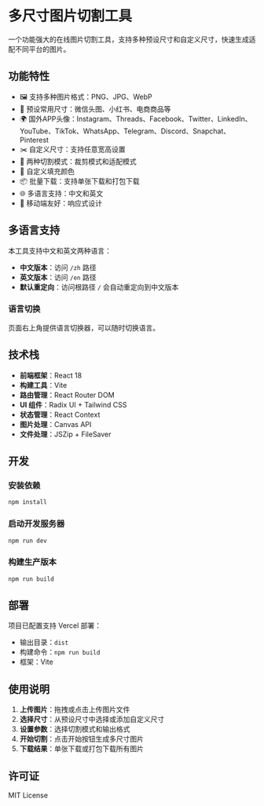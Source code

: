# 多尺寸图片切割工具

一个功能强大的在线图片切割工具，支持多种预设尺寸和自定义尺寸，快速生成适配不同平台的图片。

## 功能特性

- 🖼️ 支持多种图片格式：PNG、JPG、WebP
- 📏 预设常用尺寸：微信头图、小红书、电商商品等
- 🌍 国外APP头像：Instagram、Threads、Facebook、Twitter、LinkedIn、YouTube、TikTok、WhatsApp、Telegram、Discord、Snapchat、Pinterest
- ✂️ 自定义尺寸：支持任意宽高设置
- 🎯 两种切割模式：裁剪模式和适配模式
- 🎨 自定义填充颜色
- 📦 批量下载：支持单张下载和打包下载
- 🌐 多语言支持：中文和英文
- 📱 移动端友好：响应式设计

## 多语言支持

本工具支持中文和英文两种语言：

- **中文版本**：访问 `/zh` 路径
- **英文版本**：访问 `/en` 路径
- **默认重定向**：访问根路径 `/` 会自动重定向到中文版本

### 语言切换

页面右上角提供语言切换器，可以随时切换语言。

## 技术栈

- **前端框架**：React 18
- **构建工具**：Vite
- **路由管理**：React Router DOM
- **UI 组件**：Radix UI + Tailwind CSS
- **状态管理**：React Context
- **图片处理**：Canvas API
- **文件处理**：JSZip + FileSaver

## 开发

### 安装依赖

```bash
npm install
```

### 启动开发服务器

```bash
npm run dev
```

### 构建生产版本

```bash
npm run build
```

## 部署

项目已配置支持 Vercel 部署：

- 输出目录：`dist`
- 构建命令：`npm run build`
- 框架：Vite

## 使用说明

1. **上传图片**：拖拽或点击上传图片文件
2. **选择尺寸**：从预设尺寸中选择或添加自定义尺寸
3. **设置参数**：选择切割模式和输出格式
4. **开始切割**：点击开始按钮生成多尺寸图片
5. **下载结果**：单张下载或打包下载所有图片

## 许可证

MIT License

